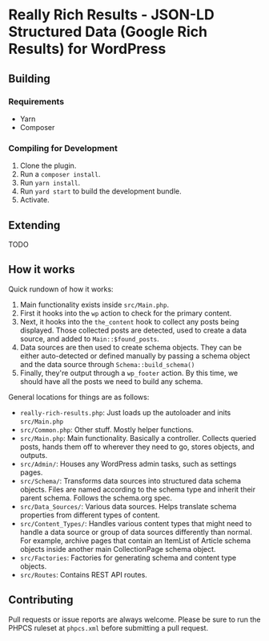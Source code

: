 # Really Rich Results - JSON-LD Structured Data (Google Rich Results) for WordPress

## Building

### Requirements
- Yarn
- Composer

### Compiling for Development

1. Clone the plugin.
2. Run a `composer install`.
3. Run `yarn install`.
4. Run `yard start` to build the development bundle.
4. Activate.

## Extending

TODO

## How it works

Quick rundown of how it works:

1. Main functionality exists inside `src/Main.php`.
2. First it hooks into the `wp` action to check for the primary content.
3. Next, it hooks into the `the_content` hook to collect any posts being displayed. Those collected posts are detected, used to create a data source, and added to `Main::$found_posts`.
4. Data sources are then used to create schema objects. They can be either auto-detected or defined manually by passing a schema object and the data source through `Schema::build_schema()`
5. Finally, they're output through a `wp_footer` action. By this time, we should have all the posts we need to build any schema.

General locations for things are as follows:

* `really-rich-results.php`: Just loads up the autoloader and inits `src/Main.php`
* `src/Common.php`: Other stuff. Mostly helper functions.
* `src/Main.php`: Main functionality. Basically a controller. Collects queried posts, hands them off to wherever they need to go, stores objects, and outputs.
* `src/Admin/`: Houses any WordPress admin tasks, such as settings pages.
* `src/Schema/`: Transforms data sources into structured data schema objects. Files are named according to the schema type and inherit their parent schema. Follows the schema.org spec.
* `src/Data_Sources/`: Various data sources. Helps translate schema properties from different types of content.
* `src/Content_Types/`: Handles various content types that might need to handle a data source or group of data sources differently than normal. For example, archive pages that contain an ItemList of Article schema objects inside another main CollectionPage schema object.
* `src/Factories`: Factories for generating schema and content type objects.
* `src/Routes`: Contains REST API routes.

## Contributing

Pull requests or issue reports are always welcome. Please be sure to run the PHPCS ruleset at `phpcs.xml` before submitting a pull request.